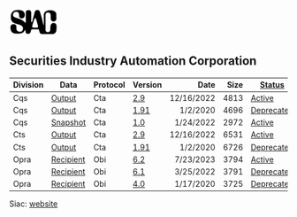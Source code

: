 [![Siac](https://github.com/Open-Markets-Initiative/Directory/blob/main/Organizations/Siac/Images/Logo.png)](https://en.wikipedia.org/wiki/Securities_Industry_Automation_Corporation)


## Securities Industry Automation Corporation

| Division | Data | Protocol | Version | Date | Size | [Status][Omi.Glossary.Status] | [Testing][Omi.Glossary.Testing] | Specification |
| --- | --- | --- | --- | ---: | ---: | --- | --- | --- |
| Cqs | [Output][Siac.Cqs.Output.Cta.v2.9.Dissector] | Cta | [2.9][Siac.Cqs.Output.Cta.v2.9.Dissector] | 12/16/2022 | 4813 | [Active][Omi.Glossary.Status.Active] | [Untested][Omi.Glossary.Testing.Untested] | [url][Siac.Cqs.Output.Cta.v2.9.Url] - [pdf][Siac.Cqs.Output.Cta.v2.9.Pdf] |
| Cqs | [Output][Siac.Cqs.Output.Cta.v1.91.Dissector] | Cta | [1.91][Siac.Cqs.Output.Cta.v1.91.Dissector] | 1/2/2020 | 4696 | [Deprecated][Omi.Glossary.Status.Deprecated] | [Verified][Omi.Glossary.Testing.Verified] | [url][Siac.Cqs.Output.Cta.v1.91.Url] - [pdf][Siac.Cqs.Output.Cta.v1.91.Pdf] |
| Cqs | [Snapshot][Siac.Cqs.Snapshot.Cta.v1.0.Dissector] | Cta | [1.0][Siac.Cqs.Snapshot.Cta.v1.0.Dissector] | 1/24/2022 | 2972 | [Active][Omi.Glossary.Status.Active] | [Untested][Omi.Glossary.Testing.Untested] | [url][Siac.Cqs.Snapshot.Cta.v1.0.Url] - [pdf][Siac.Cqs.Snapshot.Cta.v1.0.Pdf] |
| Cts | [Output][Siac.Cts.Output.Cta.v2.9.Dissector] | Cta | [2.9][Siac.Cts.Output.Cta.v2.9.Dissector] | 12/16/2022 | 6531 | [Active][Omi.Glossary.Status.Active] | [Beta][Omi.Glossary.Testing.Beta] | [url][Siac.Cts.Output.Cta.v2.9.Url] - [pdf][Siac.Cts.Output.Cta.v2.9.Pdf] |
| Cts | [Output][Siac.Cts.Output.Cta.v1.91.Dissector] | Cta | [1.91][Siac.Cts.Output.Cta.v1.91.Dissector] | 1/2/2020 | 6726 | [Deprecated][Omi.Glossary.Status.Deprecated] | [Beta][Omi.Glossary.Testing.Beta] | [url][Siac.Cts.Output.Cta.v1.91.Url] - [pdf][Siac.Cts.Output.Cta.v1.91.Pdf] |
| Opra | [Recipient][Siac.Opra.Recipient.Obi.v6.2.Dissector] | Obi | [6.2][Siac.Opra.Recipient.Obi.v6.2.Dissector] | 7/23/2023 | 3794 | [Active][Omi.Glossary.Status.Active] | [Untested][Omi.Glossary.Testing.Untested] | [url][Siac.Opra.Recipient.Obi.v6.2.Url] - [pdf][Siac.Opra.Recipient.Obi.v6.2.Pdf] |
| Opra | [Recipient][Siac.Opra.Recipient.Obi.v6.1.Dissector] | Obi | [6.1][Siac.Opra.Recipient.Obi.v6.1.Dissector] | 3/25/2022 | 3791 | [Deprecated][Omi.Glossary.Status.Deprecated] | [Untested][Omi.Glossary.Testing.Untested] | [url][Siac.Opra.Recipient.Obi.v6.1.Url] - [pdf][Siac.Opra.Recipient.Obi.v6.1.Pdf] |
| Opra | [Recipient][Siac.Opra.Recipient.Obi.v4.0.Dissector] | Obi | [4.0][Siac.Opra.Recipient.Obi.v4.0.Dissector] | 1/17/2020 | 3725 | [Deprecated][Omi.Glossary.Status.Deprecated] | [Untested][Omi.Glossary.Testing.Untested] | [url][Siac.Opra.Recipient.Obi.v4.0.Url] - [pdf][Siac.Opra.Recipient.Obi.v4.0.Pdf] |


Siac: [website](https://en.wikipedia.org/wiki/Securities_Industry_Automation_Corporation "Go to Securities Industry Automation Corporation")


[Omi.Glossary.Status]: https://github.com/Open-Markets-Initiative/Directory/blob/main/Glossary/Status.md "Protocol Deployment Status"
[Omi.Glossary.Status.Active]: https://github.com/Open-Markets-Initiative/Directory/blob/main/Glossary/Status.md "Deployment Status: Protocol is in active production"
[Omi.Glossary.Status.Deprecated]: https://github.com/Open-Markets-Initiative/Directory/blob/main/Glossary/Status.md "Deployment Status: Protocol is no longer in active use"
[Omi.Glossary.Status.Future]: https://github.com/Open-Markets-Initiative/Directory/blob/main/Glossary/Status.md "Deployment Status: Protocol is not yet deployed to an active production environment"
[Omi.Glossary.Status.Unknown]: https://github.com/Open-Markets-Initiative/Directory/blob/main/Glossary/Status.md "Deployment Status: Protocol deployment status is unknown"
[Omi.Glossary.Status.Header]: https://github.com/Open-Markets-Initiative/Directory/blob/main/Glossary/Status.md "Deployment Status: Header only protocol provided for debugging"
[Omi.Glossary.Testing]: https://github.com/Open-Markets-Initiative/Directory/blob/main/Glossary/Testing.md "Protocol Testing Status"
[Omi.Glossary.Testing.Verified]: https://github.com/Open-Markets-Initiative/Directory/blob/main/Glossary/Testing.md "Testing Status: Protocol has been tested on live data"
[Omi.Glossary.Testing.Incomplete]: https://github.com/Open-Markets-Initiative/Directory/blob/main/Glossary/Testing.md "Testing Status: Protocol has been tested on live data but contains known issues"
[Omi.Glossary.Testing.Beta]: https://github.com/Open-Markets-Initiative/Directory/blob/main/Glossary/Testing.md "Testing Status: Protocol has not been tested and structure is speculative"
[Omi.Glossary.Testing.Untested]: https://github.com/Open-Markets-Initiative/Directory/blob/main/Glossary/Testing.md "Testing Status: Protocol has not been tested on live data"

[Siac.Opra.Recipient.Obi.v4.0.Dissector]: https://github.com/Open-Markets-Initiative/wireshark-lua/blob/main/Siac/Siac.Opra.Recipient.Obi.v4.0.Script.Dissector.lua "Siac Opra Recipient Obi v4.0 Wireshark Dissector"
[Siac.Opra.Recipient.Obi.v4.0.Url]: https://www.opraplan.com/document-library "Securities Industry Automation Corporation 4.0 Url"
[Siac.Opra.Recipient.Obi.v4.0.Pdf]: https://github.com/Open-Markets-Initiative/Directory/blob/main/Specifications/Siac/Siac.Opra.Recipient.Obi.v4.0.pdf "Securities Industry Automation Corporation 4.0 Pdf"
[Siac.Opra.Recipient.Obi.v6.1.Dissector]: https://github.com/Open-Markets-Initiative/wireshark-lua/blob/main/Siac/Siac.Opra.Recipient.Obi.v6.1.Script.Dissector.lua "Siac Opra Recipient Obi v6.1 Wireshark Dissector"
[Siac.Opra.Recipient.Obi.v6.1.Url]: https://www.opraplan.com/document-library "Securities Industry Automation Corporation 6.1 Url"
[Siac.Opra.Recipient.Obi.v6.1.Pdf]: https://github.com/Open-Markets-Initiative/Directory/blob/main/Specifications/Siac/Siac.Opra.Recipient.Obi.v6.1.pdf "Securities Industry Automation Corporation 6.1 Pdf"
[Siac.Opra.Recipient.Obi.v6.2.Dissector]: https://github.com/Open-Markets-Initiative/wireshark-lua/blob/main/Siac/Siac.Opra.Recipient.Obi.v6.2.Script.Dissector.lua "Siac Opra Recipient Obi v6.2 Wireshark Dissector"
[Siac.Opra.Recipient.Obi.v6.2.Url]: https://www.opraplan.com/document-library "Securities Industry Automation Corporation 6.2 Url"
[Siac.Opra.Recipient.Obi.v6.2.Pdf]: https://github.com/Open-Markets-Initiative/Directory/blob/main/Specifications/Siac/Siac.Opra.Recipient.Obi.v6.2.pdf "Securities Industry Automation Corporation 6.2 Pdf"
[Siac.Cts.Output.Cta.v1.91.Dissector]: https://github.com/Open-Markets-Initiative/wireshark-lua/blob/main/Siac/Siac.Cts.Output.Cta.v1.91.Script.Dissector.lua "Siac Cts Output Cta v1.91 Wireshark Dissector"
[Siac.Cts.Output.Cta.v1.91.Url]: https://www.ctaplan.com/tech-specs "Securities Industry Automation Corporation 1.91 Url"
[Siac.Cts.Output.Cta.v1.91.Pdf]: https://github.com/Open-Markets-Initiative/Directory/blob/main/Specifications/Siac/Siac.Cts.Output.Cta.v1.91.pdf "Securities Industry Automation Corporation 1.91 Pdf"
[Siac.Cts.Output.Cta.v2.9.Dissector]: https://github.com/Open-Markets-Initiative/wireshark-lua/blob/main/Siac/Siac.Cts.Output.Cta.v2.9.Script.Dissector.lua "Siac Cts Output Cta v2.9 Wireshark Dissector"
[Siac.Cts.Output.Cta.v2.9.Url]: https://www.ctaplan.com/tech-specs "Securities Industry Automation Corporation 2.9 Url"
[Siac.Cts.Output.Cta.v2.9.Pdf]: https://github.com/Open-Markets-Initiative/Directory/blob/main/Specifications/Siac/Siac.Cts.Output.Cta.v2.9.pdf "Securities Industry Automation Corporation 2.9 Pdf"
[Siac.Cqs.Output.Cta.v1.91.Dissector]: https://github.com/Open-Markets-Initiative/wireshark-lua/blob/main/Siac/Siac.Cqs.Output.Cta.v1.91.Script.Dissector.lua "Siac Cqs Output Cta v1.91 Wireshark Dissector"
[Siac.Cqs.Output.Cta.v1.91.Url]: https://www.ctaplan.com/tech-specs "Securities Industry Automation Corporation 1.91 Url"
[Siac.Cqs.Output.Cta.v1.91.Pdf]: https://github.com/Open-Markets-Initiative/Directory/blob/main/Specifications/Siac/Siac.Cqs.Output.Cta.v1.91.pdf "Securities Industry Automation Corporation 1.91 Pdf"
[Siac.Cqs.Output.Cta.v2.9.Dissector]: https://github.com/Open-Markets-Initiative/wireshark-lua/blob/main/Siac/Siac.Cqs.Output.Cta.v2.9.Script.Dissector.lua "Siac Cqs Output Cta v2.9 Wireshark Dissector"
[Siac.Cqs.Output.Cta.v2.9.Url]: https://www.ctaplan.com/tech-specs "Securities Industry Automation Corporation 2.9 Url"
[Siac.Cqs.Output.Cta.v2.9.Pdf]: https://github.com/Open-Markets-Initiative/Directory/blob/main/Specifications/Siac/Siac.Cqs.Output.Cta.v2.9.pdf "Securities Industry Automation Corporation 2.9 Pdf"
[Siac.Cqs.Snapshot.Cta.v1.0.Dissector]: https://github.com/Open-Markets-Initiative/wireshark-lua/blob/main/Siac/Siac.Cqs.Snapshot.Cta.v1.0.Script.Dissector.lua "Siac Cqs Snapshot Cta v1.0 Wireshark Dissector"
[Siac.Cqs.Snapshot.Cta.v1.0.Url]: https://www.ctaplan.com/tech-specs "Securities Industry Automation Corporation 1.0 Url"
[Siac.Cqs.Snapshot.Cta.v1.0.Pdf]: https://github.com/Open-Markets-Initiative/Directory/blob/main/Specifications/Siac/Siac.Cqs.Output.Cta.v1.0.pdf "Securities Industry Automation Corporation 1.0 Pdf"
